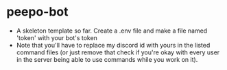 # peepo-bot
- A skeleton template so far. Create a .env file and make a file named 'token' with your bot's token
- Note that you'll have to replace my discord id with yours in the listed command files (or just remove that check if you're okay with every user in the server being able to use commands while you work on it).
